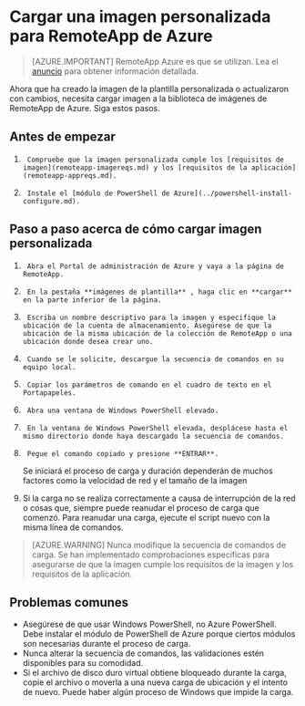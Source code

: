 
<properties
    pageTitle="Cargar una imagen personalizada para RemoteApp de Azure | Microsoft Azure"
    description="Obtenga información sobre cómo cargar una imagen personalizada para RemoteApp de Azure"
    services="remoteapp"
    documentationCenter=""
    authors="ericorman"
    manager="mbaldwin" />

<tags
    ms.service="remoteapp"
    ms.workload="compute"
    ms.tgt_pltfrm="na"
    ms.devlang="na"
    ms.topic="article"
    ms.date="08/15/2016"
    ms.author="ericor" />



# <a name="upload-a-custom-image-for-azure-remoteapp"></a>Cargar una imagen personalizada para RemoteApp de Azure

> [AZURE.IMPORTANT]
> RemoteApp Azure es que se utilizan. Lea el [anuncio](https://go.microsoft.com/fwlink/?linkid=821148) para obtener información detallada.

Ahora que ha creado la imagen de la plantilla personalizada o actualizaron con cambios, necesita cargar imagen a la biblioteca de imágenes de RemoteApp de Azure. Siga estos pasos.


## <a name="before-you-start"></a>Antes de empezar

1.      Compruebe que la imagen personalizada cumple los [requisitos de imagen](remoteapp-imagereqs.md) y los [requisitos de la aplicación](remoteapp-appreqs.md).
2.      Instale el [módulo de PowerShell de Azure](../powershell-install-configure.md).

## <a name="step-by-step-on-how-to-upload-custom-image"></a>Paso a paso acerca de cómo cargar imagen personalizada

1.      Abra el Portal de administración de Azure y vaya a la página de RemoteApp.
2.      En la pestaña **imágenes de plantilla** , haga clic en **cargar** en la parte inferior de la página.
4.      Escriba un nombre descriptivo para la imagen y especifique la ubicación de la cuenta de almacenamiento. Asegúrese de que la ubicación de la misma ubicación de la colección de RemoteApp o una ubicación donde desea crear uno.
5.      Cuando se le solicite, descargue la secuencia de comandos en su equipo local.
6.      Copiar los parámetros de comando en el cuadro de texto en el Portapapeles.
7.      Abra una ventana de Windows PowerShell elevado.
8.      En la ventana de Windows PowerShell elevada, desplácese hasta el mismo directorio donde haya descargado la secuencia de comandos.
9.      Pegue el comando copiado y presione **ENTRAR**.

    Se iniciará el proceso de carga y duración dependerán de muchos factores como la velocidad de red y el tamaño de la imagen

11.    Si la carga no se realiza correctamente a causa de interrupción de la red o cosas que, siempre puede reanudar el proceso de carga que comenzó. Para reanudar una carga, ejecute el script nuevo con la misma línea de comandos.

> [AZURE.WARNING] Nunca modifique la secuencia de comandos de carga. Se han implementado comprobaciones específicas para asegurarse de que la imagen cumple los requisitos de la imagen y los requisitos de la aplicación.

## <a name="common-problems"></a>Problemas comunes

- Asegúrese de que usar Windows PowerShell, no Azure PowerShell. Debe instalar el módulo de PowerShell de Azure porque ciertos módulos son necesarias durante el proceso de carga.
- Nunca alterar la secuencia de comandos, las validaciones estén disponibles para su comodidad.
- Si el archivo de disco duro virtual obtiene bloqueado durante la carga, copie el archivo o moverla a una nueva carga de ubicación y el intento de nuevo. Puede haber algún proceso de Windows que impide la carga.  
